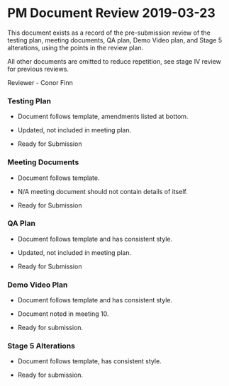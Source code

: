 # PM Document Review 2019-03-23
This document exists as a record of the pre-submission review of the testing plan, meeting documents, QA plan, Demo Video plan, and Stage 5 alterations, using the points in the review plan. 

All other documents are omitted to reduce repetition, see stage IV review for previous reviews. 

Reviewer - Conor Finn

### Testing Plan
- Document follows template, amendments listed at bottom. 
- Updated, not included in meeting plan.


- Ready for Submission

### Meeting Documents
- Document follows template. 
- N/A meeting document should not contain details of itself. 


- Ready for Submission

### QA Plan
- Document follows template and has consistent style.
- Updated, not included in meeting plan.


- Ready for Submission

### Demo Video Plan
- Document follows template and has consistent style. 
- Document noted in meeting 10.

- Ready for submission. 

### Stage 5 Alterations
- Document follows template, has consistent style. 

- Ready for submission. 

